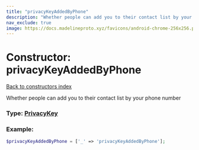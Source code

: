 ```yaml
---
title: "privacyKeyAddedByPhone"
description: "Whether people can add you to their contact list by your phone number"
nav_exclude: true
image: https://docs.madelineproto.xyz/favicons/android-chrome-256x256.png
---
```

# Constructor: privacyKeyAddedByPhone  
[Back to constructors index](/API_docs/constructors/index.html)



Whether people can add you to their contact list by your phone number




### Type: [PrivacyKey](/API_docs/types/PrivacyKey.html)


### Example:

```php
$privacyKeyAddedByPhone = ['_' => 'privacyKeyAddedByPhone'];
```  
